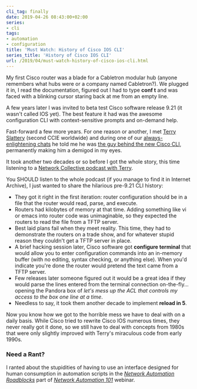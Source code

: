 ```yaml
---
cli_tag: finally
date: 2019-04-26 08:43:00+02:00
series:
- cli
tags:
- automation
- configuration
title: 'Must Watch: History of Cisco IOS CLI'
series_title: 'History of Cisco IOS CLI'
url: /2019/04/must-watch-history-of-cisco-ios-cli.html
---
```

My first Cisco router was a blade for a Cabletron modular hub (anyone remembers what hubs were or a company named Cabletron?). We plugged it in, I read the documentation, figured out I had to type **conf t** and was faced with a blinking cursor staring back at me from an empty line.

A few years later I was invited to beta test Cisco software release 9.21 (it wasn't called IOS yet). The best feature it had was the awesome configuration CLI with context-sensitive prompts and on-demand help.
<!--more-->
Fast-forward a few more years. For one reason or another, I met [Terry Slattery](https://www.ipspace.net/Author:Terry_Slattery) (second CCIE worldwide) and during one of our [always-enlightening chats](https://blog.ipspace.net/2015/02/we-need-to-move-from-assembling-car.html) he told me he was [the guy behind the new Cisco CLI](https://www.netcraftsmen.com/the-history-of-the-cisco-cli/), permanently making him a demigod in my eyes.

It took another two decades or so before I got the whole story, this time listening to a [Network Collective podcast with Terry](https://web.archive.org/web/20191207095631/https://thenetworkcollective.com/2019/03/hon-cisco-cli/).

You SHOULD listen to the whole podcast (if you manage to find it in Internet Archive), I just wanted to share the hilarious pre-9.21 CLI history:

-   They got it right in the first iteration: router configuration should be in a file that the router would read, parse, and execute.
-   Routers had kilobytes of memory at that time. Adding something like vi or emacs into router code was unimaginable, so they expected the routers to read the file from a TFTP server.
-   Best laid plans fail when they meet reality. This time, they had to demonstrate the routers on a trade show, and for whatever stupid reason they couldn't get a TFTP server in place.
-   A brief hacking session later, Cisco software got **configure terminal** that would allow you to enter configuration commands into an in-memory buffer (with no editing, syntax checking, or anything else). When you'd indicate you're done the router would pretend the text came from a TFTP server.
-   Few releases later someone figured out it would be a great idea if they would parse the lines entered from the terminal connection on-the-fly... opening the Pandora box of *let's mess up the ACL that controls my access to the box one line at a time*.
-   Needless to say, it took them another decade to implement **reload in 5**.

Now you know how we got to the horrible mess we have to deal with on a daily basis. While Cisco tried to rewrite Cisco IOS numerous times, they never really got it done, so we still have to deal with concepts from 1980s that were only slightly improved with Terry's miraculous code from early 1990s.

### Need a Rant?

I ranted about the stupidities of having to use an interface designed for human consumption in automation scripts in the *[Network Automation Roadblocks](https://my.ipspace.net/bin/list?id=NetAut101)* part of *[Network Automation 101](https://www.ipspace.net/Network_Automation_101)* webinar.

